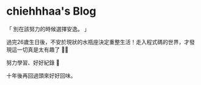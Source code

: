 # chiehhhaa's Blog

「 別在該努力的時候選擇安逸。 」

過完26歲生日後，不安於現狀的水瓶座決定重整生活！走入程式碼的世界，才發現這一切真是太有趣了 🤩✨

努力學習、好好紀錄 📝 

十年後再回過頭來好好回味。